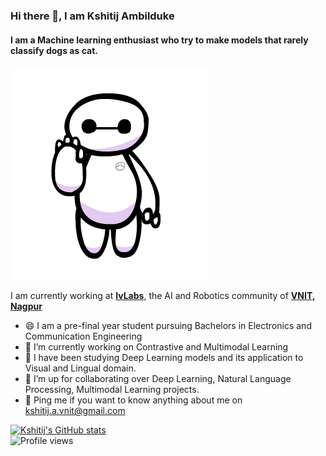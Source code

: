 ### Hi there 👋, I am Kshitij Ambilduke
#### I am a Machine learning enthusiast who try to make models that rarely classify dogs as cat.
![I try to make Machine Learning models which sometimes classify dogs as cat.](https://github.com/Kshitij-Ambilduke/Kshitij-Ambilduke/blob/main/baymax.gif)

I am currently working at [**IvLabs**](https://www.ivlabs.in/), the AI and Robotics community of [**VNIT, Nagpur**](https://vnit.ac.in/)

- 😄 I am a pre-final year student pursuing Bachelors in Electronics and Communication Engineering 
- 🔭 I’m currently working on Contrastive and Multimodal Learning 
- 🌱 I have been studying Deep Learning models and its application to Visual and Lingual domain.
- 🤝 I’m up for collaborating over Deep Learning, Natural Language Processing, Multimodal Learning projects.
- 💬 Ping me if you want to know anything about me on kshitij.a.vnit@gmail.com



[![Kshitij's GitHub stats](https://github-readme-stats.vercel.app/api?username=Kshitij-Ambilduke)](https://github.com/anuraghazra/github-readme-stats)<br />
![Profile views](https://gpvc.arturio.dev/Kshitij-Ambilduke) 






